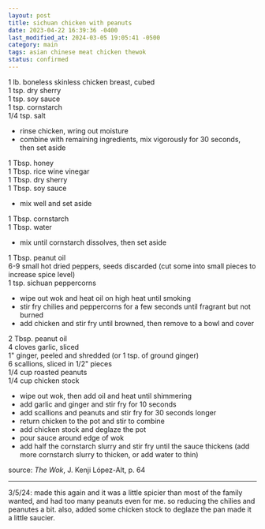 ```yaml
---
layout: post
title: sichuan chicken with peanuts
date: 2023-04-22 16:39:36 -0400
last_modified_at: 2024-03-05 19:05:41 -0500
category: main
tags: asian chinese meat chicken thewok
status: confirmed
---
```


1 lb. boneless skinless chicken breast, cubed  
1 tsp. dry sherry  
1 tsp. soy sauce  
1 tsp. cornstarch  
1/4 tsp. salt  
* rinse chicken, wring out moisture
* combine with remaining ingredients, mix vigorously for 30 seconds, then set aside

1 Tbsp. honey  
1 Tbsp. rice wine vinegar  
1 Tbsp. dry sherry  
1 Tbsp. soy sauce  
* mix well and set aside

1 Tbsp. cornstarch  
1 Tbsp. water  
* mix until cornstarch dissolves, then set aside

1 Tbsp. peanut oil  
6-9 small hot dried peppers, seeds discarded (cut some into small pieces to increase
  spice level)  
1 tsp. sichuan peppercorns  
* wipe out wok and heat oil on high heat until smoking
* stir fry chilies and peppercorns for a few seconds until fragrant but not burned
* add chicken and stir fry until browned, then remove to a bowl and cover

2 Tbsp. peanut oil  
4 cloves garlic, sliced  
1" ginger, peeled and shredded (or 1 tsp. of ground ginger)  
6 scallions, sliced in 1/2" pieces  
1/4 cup roasted peanuts  
1/4 cup chicken stock
* wipe out wok, then add oil and heat until shimmering
* add garlic and ginger and stir fry for 10 seconds
* add scallions and peanuts and stir fry for 30 seconds longer
* return chicken to the pot and stir to combine
* add chicken stock and deglaze the pot
* pour sauce around edge of wok
* add half the cornstarch slurry and stir fry until the sauce thickens (add more
  cornstarch slurry to thicken, or add water to thin)

source: *The Wok*, J. Kenji López-Alt, p. 64

---

3/5/24: made this again and it was a little spicier than most of the family wanted,
and had too many peanuts even for me. so reducing the chilies and peanutes a bit.
also, added some chicken stock to deglaze the pan made it a little saucier.
